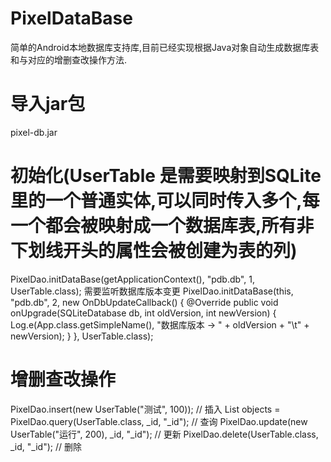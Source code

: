 # PixelDataBase
简单的Android本地数据库支持库,目前已经实现根据Java对象自动生成数据库表和与对应的增删查改操作方法.
# 导入jar包
pixel-db.jar 
# 初始化(UserTable 是需要映射到SQLite里的一个普通实体,可以同时传入多个,每一个都会被映射成一个数据库表,所有非下划线开头的属性会被创建为表的列)
 PixelDao.initDataBase(getApplicationContext(), "pdb.db", 1, UserTable.class);
 需要监听数据库版本变更
 PixelDao.initDataBase(this, "pdb.db", 2, new OnDbUpdateCallback() {
            @Override
            public void onUpgrade(SQLiteDatabase db, int oldVersion, int newVersion) {
                Log.e(App.class.getSimpleName(), "数据库版本 -> " + oldVersion + "\t" + newVersion);
            }
        }, UserTable.class);
# 增删查改操作
PixelDao.insert(new UserTable("测试", 100));  // 插入
List<Object> objects = PixelDao.query(UserTable.class, _id, "_id"); // 查询
PixelDao.update(new UserTable("运行", 200), _id, "_id");  // 更新
PixelDao.delete(UserTable.class, _id, "_id"); // 删除
